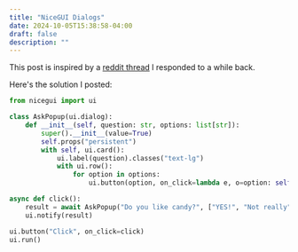```yaml
---
title: "NiceGUI Dialogs"
date: 2024-10-05T15:38:58-04:00
draft: false
description: ""
---
```


This post is inspired by a [reddit thread](https://old.reddit.com/r/nicegui/comments/18d0gmj/i_made_a_question_popup_with_two_buttons_i_wanted/) I responded to a while back.


Here's the solution I posted:

```py
from nicegui import ui

class AskPopup(ui.dialog):
    def __init__(self, question: str, options: list[str]):
        super().__init__(value=True)
        self.props("persistent")
        with self, ui.card():
            ui.label(question).classes("text-lg")
            with ui.row():
                for option in options:
                    ui.button(option, on_click=lambda e, o=option: self.submit(o))

async def click():
    result = await AskPopup("Do you like candy?", ["YES!", "Not really"])
    ui.notify(result)

ui.button("Click", on_click=click)
ui.run()
```